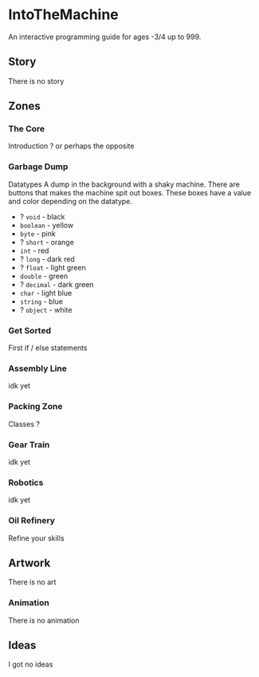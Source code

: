 # IntoTheMachine
An interactive programming guide for ages -3/4 up to 999.
## Story
There is no story
## Zones
### The Core
Introduction ? or perhaps the opposite
### Garbage Dump
Datatypes
A dump in the background with a shaky machine. There are buttons that makes the machine spit out boxes. These boxes have a value and color depending on the datatype. 
* ? `void` - black
* `boolean` - yellow
* `byte` - pink
* ? `short` - orange
* `int` - red
* ? `long` - dark red
* ? `float` - light green
* `double` - green
* ? `decimal` - dark green
* `char` - light blue
* `string` - blue
* ? `object` - white
### Get Sorted
First if / else statements
### Assembly Line
idk yet
### Packing Zone
Classes ?
### Gear Train
idk yet
### Robotics
idk yet
### Oil Refinery
Refine your skills
## Artwork
There is no art
### Animation
There is no animation
## Ideas
I got no ideas

